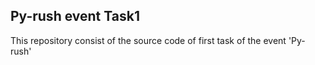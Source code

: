 ## Py-rush event Task1
This repository consist of the source code of first task of the event 'Py-rush'

